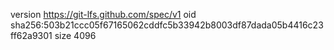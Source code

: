 version https://git-lfs.github.com/spec/v1
oid sha256:503b21ccc05f67165062cddfc5b33942b8003df87dada05b4416c23ff62a9301
size 4096
